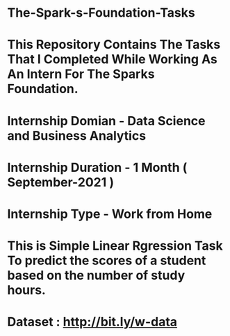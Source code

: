 # The-Spark-s-Foundation-Tasks
# This Repository Contains The Tasks That I Completed While Working As An Intern For The Sparks Foundation.

# Internship Domian - Data Science and Business Analytics
# Internship Duration - 1 Month ( September-2021 )
# Internship Type - Work from Home

 # This is Simple Linear Rgression Task To predict the scores of a student based on the number of study hours.
 
 # Dataset : http://bit.ly/w-data
